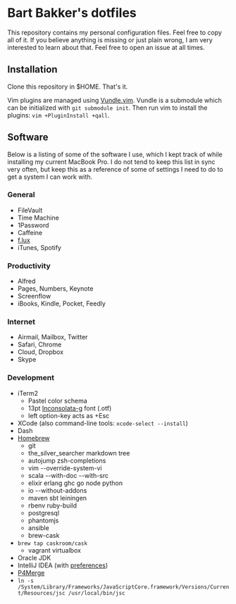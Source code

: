 # Bart Bakker's dotfiles

This repository contains my personal configuration files. Feel free to copy all
of it. If you believe anything is missing or just plain wrong, I am very 
interested to learn about that. Feel free to open an issue at all times.

## Installation

Clone this repository in $HOME. That's it.

Vim plugins are managed using [Vundle.vim](https://github.com/gmarik/Vundle.vim).
Vundle is a submodule which can be initialized with `git submodule init`. Then 
run vim to install the plugins: `vim +PluginInstall +qall`.

## Software

Below is a listing of some of the software I use, which I kept track of while 
installing my current MacBook Pro. I do not tend to keep this list in sync very 
often, but keep this as a reference of some of settings I need to do to get a 
system I can work with.

### General

* FileVault
* Time Machine
* 1Password
* Caffeine
* [f.lux](https://justgetflux.com)
* iTunes, Spotify

### Productivity

* Alfred
* Pages, Numbers, Keynote
* Screenflow
* iBooks, Kindle, Pocket, Feedly

### Internet

* Airmail, Mailbox, Twitter
* Safari, Chrome
* Cloud, Dropbox
* Skype

### Development

* iTerm2
  * Pastel color schema
  * 13pt [Inconsolata-g](http://leonardo-m.livejournal.com/77079.html) font (.otf)
  * left option-key acts as +Esc
* XCode (also command-line tools: `xcode-select --install`)
* Dash
* [Homebrew](http://brew.sh)
  * git
  * the\_silver\_searcher markdown tree
  * autojump zsh-completions
  * vim --override-system-vi
  * scala --with-doc --with-src
  * elixir erlang ghc go node python
  * io --without-addons
  * maven sbt leiningen
  * rbenv ruby-build
  * postgresql
  * phantomjs
  * ansible
  * brew-cask
* `brew tap caskroom/cask`
  * vagrant virtualbox
* Oracle JDK
* IntelliJ IDEA (with [preferences](https://github.com/bjpbakker/intellij-idea))
* [P4Merge](http://www.perforce.com/downloads/Perforce/20-User#10)
* `ln -s /System/Library/Frameworks/JavaScriptCore.framework/Versions/Current/Resources/jsc /usr/local/bin/jsc`

